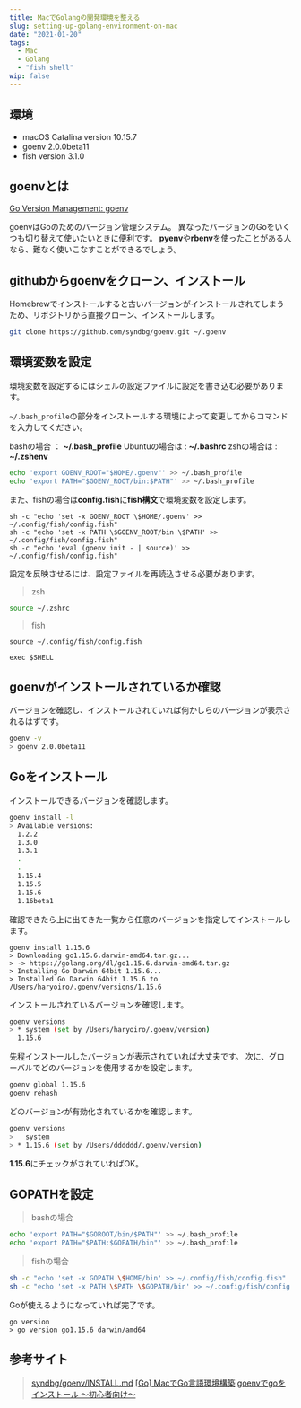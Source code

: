 ```yaml
---
title: MacでGolangの開発環境を整える
slug: setting-up-golang-environment-on-mac
date: "2021-01-20"
tags:
  - Mac
  - Golang
  - "fish shell"
wip: false
---
```


## 環境

- macOS Catalina version 10.15.7
- goenv 2.0.0beta11
- fish version 3.1.0

## goenvとは

[Go Version Management: goenv](https://github.com/syndbg/goenv)

goenvはGoのためのバージョン管理システム。
異なったバージョンのGoをいくつも切り替えて使いたいときに便利です。
**pyenv**や**rbenv**を使ったことがある人なら、難なく使いこなすことができるでしょう。

## githubからgoenvをクローン、インストール

Homebrewでインストールすると古いバージョンがインストールされてしまうため、リポジトリから直接クローン、インストールします。

```sh
git clone https://github.com/syndbg/goenv.git ~/.goenv
```

## 環境変数を設定

環境変数を設定するにはシェルの設定ファイルに設定を書き込む必要があります。

`~/.bash_profile`の部分をインストールする環境によって変更してからコマンドを入力してください。

bashの場合 ： **~/.bash_profile**
Ubuntuの場合は : **~/.bashrc**
zshの場合は : **~/.zshenv**

```sh
echo 'export GOENV_ROOT="$HOME/.goenv"' >> ~/.bash_profile
echo 'export PATH="$GOENV_ROOT/bin:$PATH"' >> ~/.bash_profile
```

また、fishの場合は**config.fish**に**fish構文**で環境変数を設定します。

```fish
sh -c "echo 'set -x GOENV_ROOT \$HOME/.goenv' >> ~/.config/fish/config.fish"
sh -c "echo 'set -x PATH \$GOENV_ROOT/bin \$PATH' >> ~/.config/fish/config.fish"
sh -c "echo 'eval (goenv init - | source)' >> ~/.config/fish/config.fish"
```

設定を反映させるには、設定ファイルを再読込させる必要があります。

> zsh
```sh
source ~/.zshrc
```

> fish
```fish
source ~/.config/fish/config.fish
```

```
exec $SHELL
```

## goenvがインストールされているか確認

バージョンを確認し、インストールされていれば何かしらのバージョンが表示されるはずです。

```sh
goenv -v
> goenv 2.0.0beta11
```

## Goをインストール

インストールできるバージョンを確認します。

```sh
goenv install -l
> Available versions:
  1.2.2
  1.3.0
  1.3.1
  .
  .
  1.15.4
  1.15.5
  1.15.6
  1.16beta1
```

確認できたら上に出てきた一覧から任意のバージョンを指定してインストールします。

```
goenv install 1.15.6
> Downloading go1.15.6.darwin-amd64.tar.gz...
> -> https://golang.org/dl/go1.15.6.darwin-amd64.tar.gz
> Installing Go Darwin 64bit 1.15.6...
> Installed Go Darwin 64bit 1.15.6 to /Users/haryoiro/.goenv/versions/1.15.6
```

インストールされているバージョンを確認します。

```sh
goenv versions
> * system (set by /Users/haryoiro/.goenv/version)
  1.15.6
```

先程インストールしたバージョンが表示されていれば大丈夫です。
次に、グローバルでどのバージョンを使用するかを設定します。

```sh
goenv global 1.15.6
goenv rehash
```

どのバージョンが有効化されているかを確認します。
```sh
goenv versions
>   system
> * 1.15.6 (set by /Users/dddddd/.goenv/version)
```

**1.15.6**にチェックがされていればOK。

## GOPATHを設定

> bashの場合
```sh
echo 'export PATH="$GOROOT/bin/$PATH"' >> ~/.bash_profile
echo 'export PATH="$PATH:$GOPATH/bin"' >> ~/.bash_profile
```

> fishの場合
```sh
sh -c "echo 'set -x GOPATH \$HOME/bin' >> ~/.config/fish/config.fish"
sh -c "echo 'set -x PATH \$PATH \$GOPATH/bin' >> ~/.config/fish/config.fish"
```

Goが使えるようになっていれば完了です。

```
go version
> go version go1.15.6 darwin/amd64
```


## 参考サイト

> [syndbg/goenv/INSTALL.md](https://github.com/syndbg/goenv/blob/master/INSTALL.md)
> [[Go] MacでGo言語環境構築](https://qiita.com/koralle/items/7a16772ad1d2e2e34682)
> [goenvでgoをインストール 〜初心者向け〜](https://qiita.com/yut-kt/items/9f5ac1e788df61f64290)